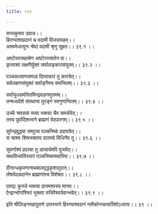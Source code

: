 ```yaml
---
title: ०३९

---
```

सनत्कुमार उवाच।।  
हिरण्याश्वप्रदानं च वदामी विजयावहम्।।  
अश्वमेधात्पुनः श्रेष्ठं वदामी श्रृणु सुव्रत।। ३९.१ ।।  
  
अष्टोत्तरसहस्रेण अष्टोत्तरशतेन वा।।  
कृत्वाश्वं लक्षणैर्युक्तं सर्वालङ्कारसंयुतम्।। ३९.२ ।।  
  
पञ्चकल्याणसम्पन्नं दिव्याकारं तु कारयेत्।।  
सर्वलक्षणसंयुक्तं सर्वाङ्गैश्च समन्वितम्।। ३९.३ ।।  
  
सर्वायुधसमोपेतमिन्द्रवाहनमुत्तमम्।।  
तन्मध्यदेशे संस्थाप्य तुरङ्गं स्वगुणान्वितम्।। ३९.४ ।।  
  
उच्चैः श्रवसकं मत्वा भक्त्या चैव समर्चयेत्।।  
तस्य पूर्वादिशाभागे ब्राह्मणं वेदपारगम्।। ३९.५ ।।  
  
सुरेन्द्रबुद्ध्या सम्पूज्य पञ्चनिष्कं प्रदापयेत्।।  
स चाश्वः शिवभक्ताय दातव्यो विधिनैव तु।। ३९.६ ।।  
  
सुवर्णाश्वं प्रदत्त्वा तु आचार्यमपि पूजयेत्।।  
यथाविभवविस्तारं पञ्चनिष्कमथापिवा।। ३९.७ ।।  
  
दीनान्धकृपणानाथबालवृद्धकृशातुरान्।।  
तोषयेदन्नदानेन ब्राह्मणांश्च विशेषतः।। ३९.८ ।।  
  
एतद्यः कुरुते भक्त्या दानमश्वस्य मानवः।।  
ऐन्द्रान्भोगांश्चिरं भुक्त्वा रुचिरैश्वर्यवान्भवेत्।। ३९.९ ।।  
  
इति श्रीलिङ्गमहापुराणे उत्तरभागे हिरण्याश्वदानं नामैकोनचत्वारिंशोऽध्यायः।। ३९ ।।